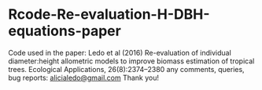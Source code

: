 # Rcode-Re-evaluation-H-DBH-equations-paper
Code used in the paper: Ledo et al (2016) Re-evaluation of individual diameter:height allometric models to improve biomass estimation of tropical trees. Ecological Applications, 26(8):2374–2380
any comments, queries, bug reports: alicialedo@gmail.com 
Thank you!
